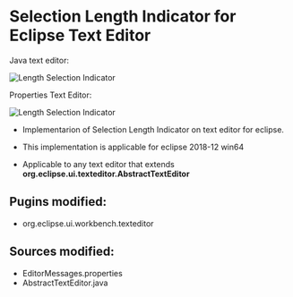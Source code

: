 # Selection Length Indicator for Eclipse Text Editor

Java text editor:

![Length Selection Indicator](https://user-images.githubusercontent.com/6531429/69397567-606ebe00-0cac-11ea-8fca-363edf16822b.png)

Properties Text Editor:

![Length Selection Indicator](https://user-images.githubusercontent.com/6531429/69397568-61075480-0cac-11ea-9e76-d8e2474846ef.png)

* Implementarion of Selection Length Indicator on text editor for eclipse.

* This implementation is applicable for eclipse 2018-12 win64

* Applicable to any text editor that extends **org.eclipse.ui.texteditor.AbstractTextEditor**

## Pugins modified: 
* org.eclipse.ui.workbench.texteditor

## Sources modified:
* EditorMessages.properties
* AbstractTextEditor.java
